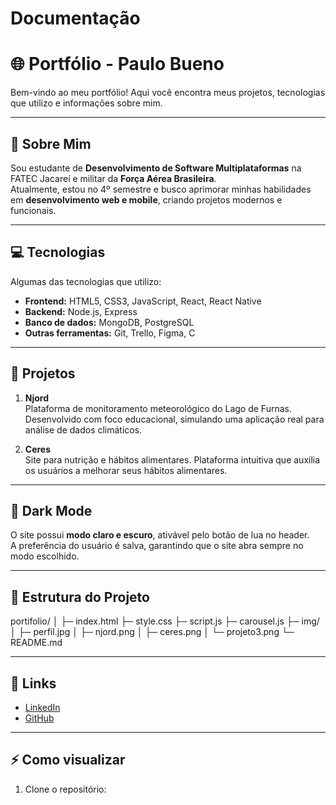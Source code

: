 # Documentação

# 🌐 Portfólio - Paulo Bueno

Bem-vindo ao meu portfólio! Aqui você encontra meus projetos, tecnologias que utilizo e informações sobre mim.

---

## 🧑 Sobre Mim

Sou estudante de **Desenvolvimento de Software Multiplataformas** na FATEC Jacareí e militar da **Força Aérea Brasileira**.  
Atualmente, estou no 4º semestre e busco aprimorar minhas habilidades em **desenvolvimento web e mobile**, criando projetos modernos e funcionais.

---

## 💻 Tecnologias

Algumas das tecnologias que utilizo:

- **Frontend:** HTML5, CSS3, JavaScript, React, React Native  
- **Backend:** Node.js, Express  
- **Banco de dados:** MongoDB, PostgreSQL  
- **Outras ferramentas:** Git, Trello, Figma, C  

---

## 🚀 Projetos

1. **Njord**  
   Plataforma de monitoramento meteorológico do Lago de Furnas. Desenvolvido com foco educacional, simulando uma aplicação real para análise de dados climáticos.  

2. **Ceres**  
   Site para nutrição e hábitos alimentares. Plataforma intuitiva que auxilia os usuários a melhorar seus hábitos alimentares.  
---

## 🌙 Dark Mode

O site possui **modo claro e escuro**, ativável pelo botão de lua no header.  
A preferência do usuário é salva, garantindo que o site abra sempre no modo escolhido.

---

## 📂 Estrutura do Projeto

portifolio/
│
├─ index.html
├─ style.css
├─ script.js
├─ carousel.js
├─ img/
│ ├─ perfil.jpg
│ ├─ njord.png
│ ├─ ceres.png
│ └─ projeto3.png
└─ README.md


---

## 🔗 Links

- [LinkedIn](https://www.linkedin.com/in/pauloabueno/)  
- [GitHub](https://github.com/oneubp)  

---

## ⚡ Como visualizar

1. Clone o repositório:
```bash
